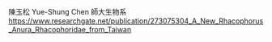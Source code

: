 陳玉松 Yue-Shung Chen 師大生物系
https://www.researchgate.net/publication/273075304_A_New_Rhacophorus_Anura_Rhacophoridae_from_Taiwan
